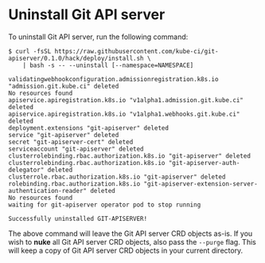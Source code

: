 # Uninstall Git API server

To uninstall Git API server, run the following command:

```console
$ curl -fsSL https://raw.githubusercontent.com/kube-ci/git-apiserver/0.1.0/hack/deploy/install.sh \
    | bash -s -- --uninstall [--namespace=NAMESPACE]

validatingwebhookconfiguration.admissionregistration.k8s.io "admission.git.kube.ci" deleted
No resources found
apiservice.apiregistration.k8s.io "v1alpha1.admission.git.kube.ci" deleted
apiservice.apiregistration.k8s.io "v1alpha1.webhooks.git.kube.ci" deleted
deployment.extensions "git-apiserver" deleted
service "git-apiserver" deleted
secret "git-apiserver-cert" deleted
serviceaccount "git-apiserver" deleted
clusterrolebinding.rbac.authorization.k8s.io "git-apiserver" deleted
clusterrolebinding.rbac.authorization.k8s.io "git-apiserver-auth-delegator" deleted
clusterrole.rbac.authorization.k8s.io "git-apiserver" deleted
rolebinding.rbac.authorization.k8s.io "git-apiserver-extension-server-authentication-reader" deleted
No resources found
waiting for git-apiserver operator pod to stop running

Successfully uninstalled GIT-APISERVER!
```

The above command will leave the Git API server CRD objects as-is. If you wish to **nuke** all Git API server CRD objects, also pass the `--purge` flag. This will keep a copy of Git API server CRD objects in your current directory.